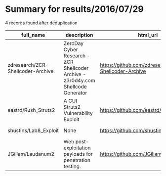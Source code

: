 
# Summary for results/2016/07/29
    
4 records found after deduplication

| full_name | description | html_url | matched_list | matched_count | pushed_at | size | stargazers_count | language | forks_count |
|-----------------------------------|-----------------------------------------------------------------------------------|------------------------------------------------------|--------------------------|-----------------|---------------------------|--------|--------------------|------------|---------------|
| zdresearch/ZCR-Shellcoder-Archive | ZeroDay Cyber Research - ZCR Shellcoder Archive - z3r0d4y.com Shellcode Generator | https://github.com/zdresearch/ZCR-Shellcoder-Archive | ['shellcode', 'zeroday'] | 2 | 2016-07-29 08:39:47+00:00 | 5124 | 14 | nan | 10 |
| eastrd/Rush_Struts2 | A CUI Struts2 Vulnerability Exploit | https://github.com/eastrd/Rush_Struts2 | ['exploit'] | 1 | 2016-07-29 07:37:46+00:00 | 10 | 16 | Python | 11 |
| shustins/Lab8_Exploit | None | https://github.com/shustins/Lab8_Exploit | ['exploit'] | 1 | 2016-07-29 18:32:58+00:00 | 5 | 0 | C | 0 |
| JGillam/Laudanum2 | Web post-exploitation payloads for penetration testing. | https://github.com/JGillam/Laudanum2 | ['exploit'] | 1 | 2016-07-29 22:15:50+00:00 | 15 | 4 | | 1 |
